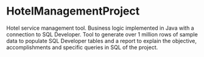 # HotelManagementProject
Hotel service management tool. Business logic implemented in Java with a connection to SQL Developer. Tool to generate over 1 million rows of sample data to populate SQL Developer tables and a report to explain the objective, accomplishments and specific queries in SQL of the project.  
